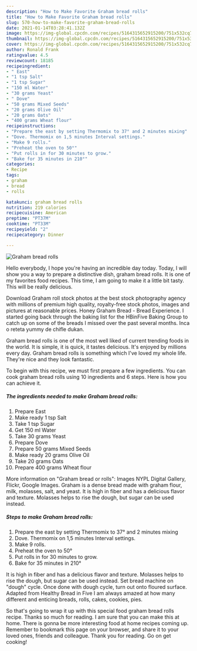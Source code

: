 ```yaml
---
description: "How to Make Favorite Graham bread rolls"
title: "How to Make Favorite Graham bread rolls"
slug: 570-how-to-make-favorite-graham-bread-rolls
date: 2021-01-14T03:28:41.132Z
image: https://img-global.cpcdn.com/recipes/5164315652915200/751x532cq70/graham-bread-rolls-recipe-main-photo.jpg
thumbnail: https://img-global.cpcdn.com/recipes/5164315652915200/751x532cq70/graham-bread-rolls-recipe-main-photo.jpg
cover: https://img-global.cpcdn.com/recipes/5164315652915200/751x532cq70/graham-bread-rolls-recipe-main-photo.jpg
author: Ronald Frank
ratingvalue: 4.5
reviewcount: 18185
recipeingredient:
- " East"
- "1 tsp Salt"
- "1 tsp Sugar"
- "150 ml Water"
- "30 grams Yeast"
- " Dove"
- "50 grams Mixed Seeds"
- "20 grams Olive Oil"
- "20 grams Oats"
- "400 grams Wheat flour"
recipeinstructions:
- "Prepare the east by setting Thermomix to 37° and 2 minutes mixing"
- "Dove. Thermomix on 1,5 minutes Interval settings."
- "Make 9 rolls."
- "Preheat the oven to 50°"
- "Put rolls in for 30 minutes to grow."
- "Bake for 35 minutes in 210°"
categories:
- Recipe
tags:
- graham
- bread
- rolls

katakunci: graham bread rolls 
nutrition: 219 calories
recipecuisine: American
preptime: "PT37M"
cooktime: "PT33M"
recipeyield: "2"
recipecategory: Dinner

---
```



![Graham bread rolls](https://img-global.cpcdn.com/recipes/5164315652915200/751x532cq70/graham-bread-rolls-recipe-main-photo.jpg)

Hello everybody, I hope you're having an incredible day today. Today, I will show you a way to prepare a distinctive dish, graham bread rolls. It is one of my favorites food recipes. This time, I am going to make it a little bit tasty. This will be really delicious.

Download Graham roll stock photos at the best stock photography agency with millions of premium high quality, royalty-free stock photos, images and pictures at reasonable prices. Honey Graham Bread - Bread Experience. I started going back through the baking list for the HBinFive Baking Group to catch up on some of the breads I missed over the past several months. Inca o reteta yummy de chifle dukan.

Graham bread rolls is one of the most well liked of current trending foods in the world. It is simple, it is quick, it tastes delicious. It's enjoyed by millions every day. Graham bread rolls is something which I've loved my whole life. They're nice and they look fantastic.


To begin with this recipe, we must first prepare a few ingredients. You can cook graham bread rolls using 10 ingredients and 6 steps. Here is how you can achieve it.

<!--inarticleads1-->

##### The ingredients needed to make Graham bread rolls:

1. Prepare  East
1. Make ready 1 tsp Salt
1. Take 1 tsp Sugar
1. Get 150 ml Water
1. Take 30 grams Yeast
1. Prepare  Dove
1. Prepare 50 grams Mixed Seeds
1. Make ready 20 grams Olive Oil
1. Take 20 grams Oats
1. Prepare 400 grams Wheat flour


More information on &#34;Graham bread or rolls&#34;: Images NYPL Digital Gallery, Flickr, Google Images. Graham is a dense bread made with graham flour, milk, molasses, salt, and yeast. It is high in fiber and has a delicious flavor and texture. Molasses helps to rise the dough, but sugar can be used instead. 

<!--inarticleads2-->

##### Steps to make Graham bread rolls:

1. Prepare the east by setting Thermomix to 37° and 2 minutes mixing
1. Dove. Thermomix on 1,5 minutes Interval settings.
1. Make 9 rolls.
1. Preheat the oven to 50°
1. Put rolls in for 30 minutes to grow.
1. Bake for 35 minutes in 210°


It is high in fiber and has a delicious flavor and texture. Molasses helps to rise the dough, but sugar can be used instead. Set bread machine on &#34;dough&#34; cycle. Once done with dough cycle, turn out onto floured surface. Adapted from Healthy Bread in Five I am always amazed at how many different and enticing breads, rolls, cakes, cookies, pies. 

So that's going to wrap it up with this special food graham bread rolls recipe. Thanks so much for reading. I am sure that you can make this at home. There is gonna be more interesting food at home recipes coming up. Remember to bookmark this page on your browser, and share it to your loved ones, friends and colleague. Thank you for reading. Go on get cooking!
